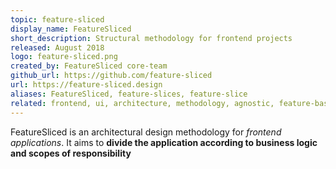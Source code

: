 ```yaml
---
topic: feature-sliced
display_name: FeatureSliced
short_description: Structural methodology for frontend projects
released: August 2018
logo: feature-sliced.png
created_by: FeatureSliced core-team
github_url: https://github.com/feature-sliced
url: https://feature-sliced.design
aliases: FeatureSliced, feature-slices, feature-slice
related: frontend, ui, architecture, methodology, agnostic, feature-based, feature-driven, domain-driven, react, vue, svelte
---
```


FeatureSliced is an architectural design methodology for *frontend applications*. It aims to **divide the application according to business logic and scopes of responsibility**

